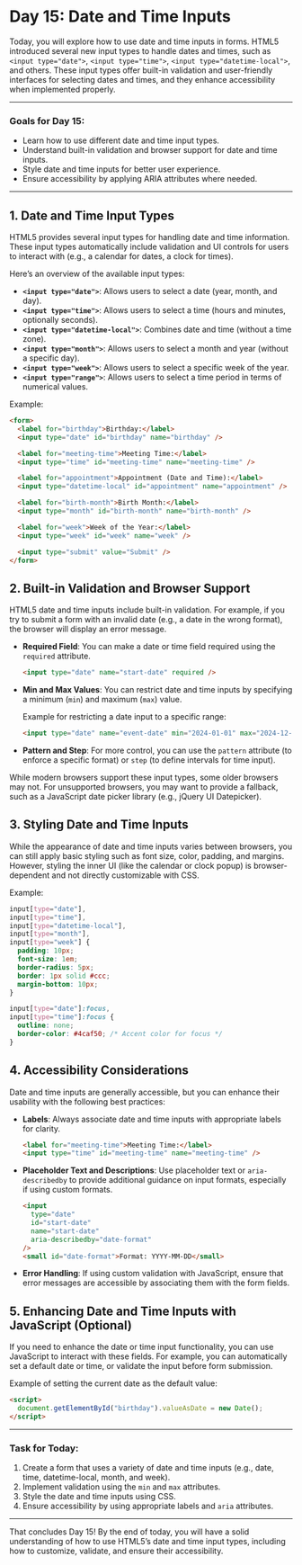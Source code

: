 # Day 15: Date and Time Inputs

Today, you will explore how to use date and time inputs in forms. HTML5 introduced several new input types to handle dates and times, such as `<input type="date">`, `<input type="time">`, `<input type="datetime-local">`, and others. These input types offer built-in validation and user-friendly interfaces for selecting dates and times, and they enhance accessibility when implemented properly.

---

### Goals for Day 15:

- Learn how to use different date and time input types.
- Understand built-in validation and browser support for date and time inputs.
- Style date and time inputs for better user experience.
- Ensure accessibility by applying ARIA attributes where needed.

---

## 1. Date and Time Input Types

HTML5 provides several input types for handling date and time information. These input types automatically include validation and UI controls for users to interact with (e.g., a calendar for dates, a clock for times).

Here’s an overview of the available input types:

- **`<input type="date">`**: Allows users to select a date (year, month, and day).
- **`<input type="time">`**: Allows users to select a time (hours and minutes, optionally seconds).
- **`<input type="datetime-local">`**: Combines date and time (without a time zone).
- **`<input type="month">`**: Allows users to select a month and year (without a specific day).
- **`<input type="week">`**: Allows users to select a specific week of the year.
- **`<input type="range">`**: Allows users to select a time period in terms of numerical values.

Example:

```html
<form>
  <label for="birthday">Birthday:</label>
  <input type="date" id="birthday" name="birthday" />

  <label for="meeting-time">Meeting Time:</label>
  <input type="time" id="meeting-time" name="meeting-time" />

  <label for="appointment">Appointment (Date and Time):</label>
  <input type="datetime-local" id="appointment" name="appointment" />

  <label for="birth-month">Birth Month:</label>
  <input type="month" id="birth-month" name="birth-month" />

  <label for="week">Week of the Year:</label>
  <input type="week" id="week" name="week" />

  <input type="submit" value="Submit" />
</form>
```

## 2. Built-in Validation and Browser Support

HTML5 date and time inputs include built-in validation. For example, if you try to submit a form with an invalid date (e.g., a date in the wrong format), the browser will display an error message.

- **Required Field**: You can make a date or time field required using the `required` attribute.

  ```html
  <input type="date" name="start-date" required />
  ```

- **Min and Max Values**: You can restrict date and time inputs by specifying a minimum (`min`) and maximum (`max`) value.

  Example for restricting a date input to a specific range:

  ```html
  <input type="date" name="event-date" min="2024-01-01" max="2024-12-31" />
  ```

- **Pattern and Step**: For more control, you can use the `pattern` attribute (to enforce a specific format) or `step` (to define intervals for time input).

While modern browsers support these input types, some older browsers may not. For unsupported browsers, you may want to provide a fallback, such as a JavaScript date picker library (e.g., jQuery UI Datepicker).

## 3. Styling Date and Time Inputs

While the appearance of date and time inputs varies between browsers, you can still apply basic styling such as font size, color, padding, and margins. However, styling the inner UI (like the calendar or clock popup) is browser-dependent and not directly customizable with CSS.

Example:

```css
input[type="date"],
input[type="time"],
input[type="datetime-local"],
input[type="month"],
input[type="week"] {
  padding: 10px;
  font-size: 1em;
  border-radius: 5px;
  border: 1px solid #ccc;
  margin-bottom: 10px;
}

input[type="date"]:focus,
input[type="time"]:focus {
  outline: none;
  border-color: #4caf50; /* Accent color for focus */
}
```

## 4. Accessibility Considerations

Date and time inputs are generally accessible, but you can enhance their usability with the following best practices:

- **Labels**: Always associate date and time inputs with appropriate labels for clarity.

  ```html
  <label for="meeting-time">Meeting Time:</label>
  <input type="time" id="meeting-time" name="meeting-time" />
  ```

- **Placeholder Text and Descriptions**: Use placeholder text or `aria-describedby` to provide additional guidance on input formats, especially if using custom formats.

  ```html
  <input
    type="date"
    id="start-date"
    name="start-date"
    aria-describedby="date-format"
  />
  <small id="date-format">Format: YYYY-MM-DD</small>
  ```

- **Error Handling**: If using custom validation with JavaScript, ensure that error messages are accessible by associating them with the form fields.

## 5. Enhancing Date and Time Inputs with JavaScript (Optional)

If you need to enhance the date or time input functionality, you can use JavaScript to interact with these fields. For example, you can automatically set a default date or time, or validate the input before form submission.

Example of setting the current date as the default value:

```html
<script>
  document.getElementById("birthday").valueAsDate = new Date();
</script>
```

---

### Task for Today:

1. Create a form that uses a variety of date and time inputs (e.g., date, time, datetime-local, month, and week).
2. Implement validation using the `min` and `max` attributes.
3. Style the date and time inputs using CSS.
4. Ensure accessibility by using appropriate labels and `aria` attributes.

---

That concludes Day 15! By the end of today, you will have a solid understanding of how to use HTML5’s date and time input types, including how to customize, validate, and ensure their accessibility.
